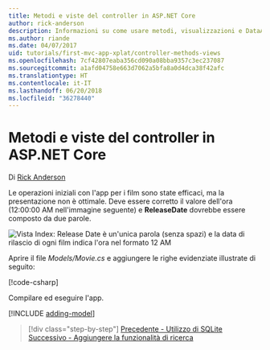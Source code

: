 ```yaml
---
title: Metodi e viste del controller in ASP.NET Core
author: rick-anderson
description: Informazioni su come usare metodi, visualizzazioni e DataAnnotations del controller in ASP.NET Core.
ms.author: riande
ms.date: 04/07/2017
uid: tutorials/first-mvc-app-xplat/controller-methods-views
ms.openlocfilehash: 7cf42807eaba356cd090a08bba9357c3ec237087
ms.sourcegitcommit: a1afd04758e663d7062a5bfa8a0d4dca38f42afc
ms.translationtype: HT
ms.contentlocale: it-IT
ms.lasthandoff: 06/20/2018
ms.locfileid: "36278440"
---
```

# <a name="controller-methods-and-views-in-aspnet-core"></a>Metodi e viste del controller in ASP.NET Core

Di [Rick Anderson](https://twitter.com/RickAndMSFT)

Le operazioni iniziali con l'app per i film sono state efficaci, ma la presentazione non è ottimale. Deve essere corretto il valore dell'ora (12:00:00 AM nell'immagine seguente) e **ReleaseDate** dovrebbe essere composto da due parole.

![Vista Index: Release Date è un'unica parola (senza spazi) e la data di rilascio di ogni film indica l'ora nel formato 12 AM](../../tutorials/first-mvc-app/working-with-sql/_static/m55.png)

Aprire il file *Models/Movie.cs* e aggiungere le righe evidenziate illustrate di seguito:

[!code-csharp[](../../tutorials/first-mvc-app/start-mvc/sample/MvcMovie/Models/MovieDate.cs?name=snippet_1&highlight=2,11-12)]

Compilare ed eseguire l'app.

<!-- include start
![MVC Movie application open browser showing movie data](../../tutorials/first-mvc-app/working-with-sql/_static/m55.png)

 -->

[!INCLUDE [adding-model](../../includes/mvc-intro/controller-methods-views.md)]

> [!div class="step-by-step"]
> [Precedente - Utilizzo di SQLite](working-with-sql.md)
> [Successivo - Aggiungere la funzionalità di ricerca](search.md)  
